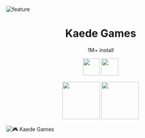 ![feature](https://user-images.githubusercontent.com/55743370/223031613-9c2b32cf-a889-45b0-b35d-47d6bf5283de.png)

<!-- <p align="center">
  <a href="https://games.kaedeee.com"><img src="https://user-images.githubusercontent.com/55743370/223031613-9c2b32cf-a889-45b0-b35d-47d6bf5283de.png" width="100px;" /></a>
</p> -->

<h1 align="center">Kaede Games</h1>
<p align="center">1M+ install</p>

<p align="center">
  <a href="https://bit.ly/kaedapple"><img src="https://user-images.githubusercontent.com/55743370/167287228-998174e7-6b66-4725-b9eb-0ba3e894769b.png" height="45px;"/></a>
  <a href="https://bit.ly/kaedroid"><img src="https://user-images.githubusercontent.com/55743370/167287231-46761cba-3f9c-4a49-9a6b-dd61ee086d7e.png" height="45px;"/></a>
</p>

<!-- ![](https://play-lh.googleusercontent.com/IpWyp8IXKj2sC3LWqynnFQF5UR-GIV51zFA-ELF1gMcaek1b9DFIjctkp-Zr9_xQjmiW=w1440-h620)
<h2 align="center">University App</h2>
<p align="center">
  🏆 Top Edu App #94
</p> -->

<p align="center">
  <a href="https://games.kaedeee.com"><img src="https://user-images.githubusercontent.com/55743370/223034184-a7a18748-13bf-4f36-8b8e-59084f8a0f09.gif" height="100px;", width="100px;"/></a>
  <a href="https://games.kaedeee.com"><img src="https://user-images.githubusercontent.com/55743370/223926248-579afc5f-2bcf-4826-b84c-979a003afb0c.gif" height="100px;", width="100px;"/></a>
  
</p>

![🎮 Kaede Games](https://img.shields.io/badge/🎮%20Kaede%20Games-white.svg?style=for-the-badge&logoColor=white&labelColor=white)
